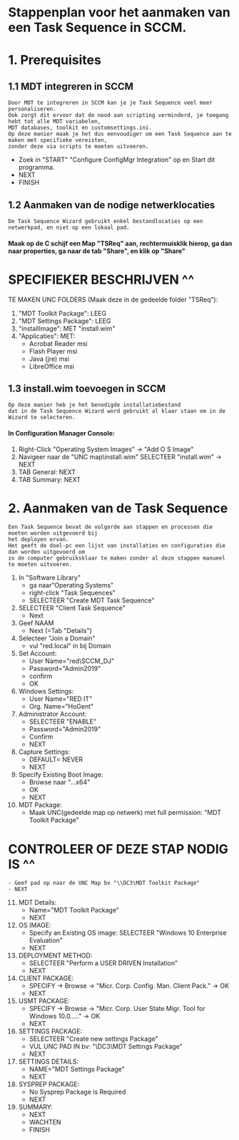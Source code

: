 # Stappenplan voor het aanmaken van een Task Sequence in SCCM.

# 1. Prerequisites

## 1.1 MDT integreren in SCCM
    Door MDT te integreren in SCCM kan je je Task Sequence veel meer personaliseren.
    Ook zorgt dit ervoor dat de nood aan scripting verminderd, je toegang hebt tot alle MDT variabelen,
    MDT databases, toolkit en customsettings.ini. 
    Op deze manier maak je het dus eenvoudiger om een Task Sequence aan te maken met specifieke vereisten, 
    zonder deze via scripts te moeten uitvoeren.
    
- Zoek in "START" "Configure ConfigMgr Integration" op en Start dit programma.
- NEXT  
- FINISH
 
## 1.2 Aanmaken van de nodige netwerklocaties
    De Task Sequence Wizard gebruikt enkel bestandlocaties op een netwerkpad, en niet op een lokaal pad.
#### Maak op de C schijf een Map "TSReq" aan, rechtermuisklik hierop, ga dan naar properties, ga naar de tab "Share", en klik op "Share" 
# SPECIFIEKER BESCHRIJVEN ^^
TE MAKEN UNC FOLDERS (Maak deze in de gedeelde folder "TSReq"):  
1. "MDT Toolkit Package": LEEG  
2. "MDT Settings Package": LEEG  
3. "installImage": MET "install.wim"
4. "Applicaties": MET:  
    - Acrobat Reader msi  
	- Flash Player msi  
	- Java (jre) msi  
	- LibreOffice msi  

## 1.3 install.wim toevoegen in SCCM 
    Op deze manier heb je het benodigde installatiebestand   
    dat in de Task Sequence Wizard word gebruikt al klaar staan om in de Wizard te selecteren.

#### In Configuration Manager Console:  
1. Right-Click "Operating System Images" -> "Add O S Image"
2. Navigeer naar de "UNC map\install.wim" SELECTEER "install.wim" -> NEXT
3. TAB General: NEXT
4. TAB Summary: NEXT

# 2. Aanmaken van de Task Sequence
    Een Task Sequence bevat de volgorde aan stappen en processen die moeten worden uitgevoerd bij 
    het deployen ervan. 
    Het geeft de doel-pc een lijst van installaties en configuraties die dan worden uitgevoerd om
    zo de computer gebruiksklaar te maken zonder al deze stappen manueel te moeten uitvoeren.

1. In "Software Library"
    - ga naar"Operating Systems"  
    - right-click "Task Sequences"  
    - SELECTEER "Create MDT Task Sequence"  
2. SELECTEER "Client Task Sequence"  
    - Next
3. Geef NAAM  
    - Next (=Tab "Details")
4. Selecteer "Join a Domain"  
    - vul "red.local" in bij Domain
5. Set Account:  
    - User Name="red\SCCM_DJ"  
    - Password="Admin2019"  
    - confirm  
    - OK
6. Windows Settings:  
    - User Name="RED IT"  
    - Org. Name="HoGent"
7. Administrator Account:  
    - SELECTEER "ENABLE"  
    - Password="Admin2019"  
    - Confirm  
    - NEXT
8. Capture Settings:  
    - DEFAULT= NEVER  
    - NEXT
9. Specify Existing Boot Image:  
    - Browse naar "...x64"  
    - OK  
    - NEXT
10. MDT Package:
	- Maak UNC(gedeelde map op netwerk) met full permission: "MDT Toolkit Package"
# CONTROLEER OF DEZE STAP NODIG IS ^^
	- Geef pad op naar de UNC Map bv "\\DC3\MDT Toolkit Package"
	- NEXT
11. MDT Details:
	- Name="MDT Toolkit Package"
	- NEXT
12. OS IMAGE:
	- Specify an Existing OS image: SELECTEER "Windows 10 Enterprise Evaluation"
	- NEXT
13. DEPLOYMENT METHOD:
	- SELECTEER "Perform a USER DRIVEN Installation"
	- NEXT
14. CLIENT PACKAGE:
	- SPECIFY -> Browse -> "Micr. Corp. Config. Man. Client Pack." -> OK
	- NEXT
15. USMT PACKAGE:
	- SPECIFY -> Browse -> "Micr. Corp. User State Migr. Tool for Windows 10.0....." -> OK
	- NEXT
16. SETTINGS PACKAGE:
	- SELECTEER "Create new settings Package"
	- VUL UNC PAD IN bv: "\\DC3\MDT Settings Package"
	- NEXT
17. SETTINGS DETAILS:
	- NAME="MDT Settings Package"
	- NEXT
18. SYSPREP PACKAGE:
	- No Sysprep Package is Required
	- NEXT
19. SUMMARY:
	- NEXT
	- WACHTEN
	- FINISH
